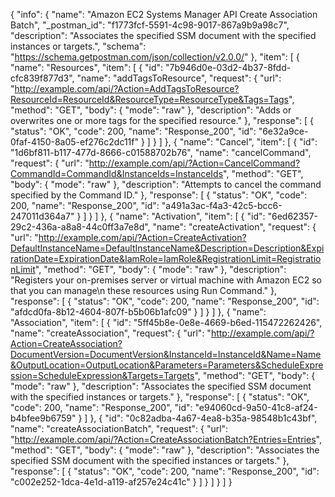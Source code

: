 {
  "info": {
    "name": "Amazon EC2 Systems Manager API Create Association Batch",
    "_postman_id": "f1773fcf-5591-4c98-9017-867a9b9a98c7",
    "description": "Associates the specified SSM document with the specified instances or targets.",
    "schema": "https://schema.getpostman.com/json/collection/v2.0.0/"
  },
  "item": [
    {
      "name": "Resources",
      "item": [
        {
          "id": "7b946d0e-03d2-4b37-8fdd-cfc839f877d3",
          "name": "addTagsToResource",
          "request": {
            "url": "http://example.com/api/?Action=AddTagsToResource?ResourceId=ResourceId&ResourceType=ResourceType&Tags=Tags",
            "method": "GET",
            "body": {
              "mode": "raw"
            },
            "description": "Adds or overwrites one or more tags for the specified resource."
          },
          "response": [
            {
              "status": "OK",
              "code": 200,
              "name": "Response_200",
              "id": "6e32a9ce-0faf-4150-8a05-ef276c2dc11f"
            }
          ]
        }
      ]
    },
    {
      "name": "Cancel",
      "item": [
        {
          "id": "1d6bf811-b117-477d-8666-c01588702b76",
          "name": "cancelCommand",
          "request": {
            "url": "http://example.com/api/?Action=CancelCommand?CommandId=CommandId&InstanceIds=InstanceIds",
            "method": "GET",
            "body": {
              "mode": "raw"
            },
            "description": "Attempts to cancel the command specified by the Command ID."
          },
          "response": [
            {
              "status": "OK",
              "code": 200,
              "name": "Response_200",
              "id": "a491a3ac-f4a3-42c5-bcc6-247011d364a7"
            }
          ]
        }
      ]
    },
    {
      "name": "Activation",
      "item": [
        {
          "id": "6ed62357-29c2-436a-a8a8-44c0ff3a7e8d",
          "name": "createActivation",
          "request": {
            "url": "http://example.com/api/?Action=CreateActivation?DefaultInstanceName=DefaultInstanceName&Description=Description&ExpirationDate=ExpirationDate&IamRole=IamRole&RegistrationLimit=RegistrationLimit",
            "method": "GET",
            "body": {
              "mode": "raw"
            },
            "description": "Registers your on-premises server or virtual machine with Amazon EC2 so that you can manage\n   these resources using Run Command."
          },
          "response": [
            {
              "status": "OK",
              "code": 200,
              "name": "Response_200",
              "id": "afdcd0fa-8b12-4604-807f-b5b06b1afc09"
            }
          ]
        }
      ]
    },
    {
      "name": "Association",
      "item": [
        {
          "id": "5ff45b8e-0e8e-4669-b6ed-115472262426",
          "name": "createAssociation",
          "request": {
            "url": "http://example.com/api/?Action=CreateAssociation?DocumentVersion=DocumentVersion&InstanceId=InstanceId&Name=Name&OutputLocation=OutputLocation&Parameters=Parameters&ScheduleExpression=ScheduleExpression&Targets=Targets",
            "method": "GET",
            "body": {
              "mode": "raw"
            },
            "description": "Associates the specified SSM document with the specified instances or targets."
          },
          "response": [
            {
              "status": "OK",
              "code": 200,
              "name": "Response_200",
              "id": "e94060cd-9a50-41c8-af24-b4bfee9b6759"
            }
          ]
        },
        {
          "id": "0c82adba-4a67-4ea8-b35a-98548b1c43bf",
          "name": "createAssociationBatch",
          "request": {
            "url": "http://example.com/api/?Action=CreateAssociationBatch?Entries=Entries",
            "method": "GET",
            "body": {
              "mode": "raw"
            },
            "description": "Associates the specified SSM document with the specified instances or targets."
          },
          "response": [
            {
              "status": "OK",
              "code": 200,
              "name": "Response_200",
              "id": "c002e252-1dca-4e1d-a119-af257e24c41c"
            }
          ]
        }
      ]
    }
  ]
}